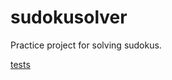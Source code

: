 # sudokusolver
Practice project for solving sudokus.

[tests](https://github.com/fvandersloot/sudokusolver/actions/workflows/tests.yml/badge.svg)
